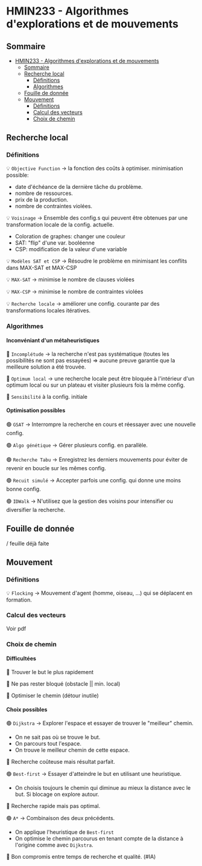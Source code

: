 # HMIN233 - Algorithmes d'explorations et de mouvements

## Sommaire

- [HMIN233 - Algorithmes d'explorations et de mouvements](#hmin233---algorithmes-dexplorations-et-de-mouvements)
  - [Sommaire](#sommaire)
  - [Recherche local](#recherche-local)
    - [Définitions](#définitions)
    - [Algorithmes](#algorithmes)
  - [Fouille de donnée](#fouille-de-donnée)
  - [Mouvement](#mouvement)
    - [Définitions](#définitions-1)
    - [Calcul des vecteurs](#calcul-des-vecteurs)
    - [Choix de chemin](#choix-de-chemin)

## Recherche local

### Définitions

💡 `Objective Function` &rarr; la fonction des coûts à optimiser. minimisation possible:
* date d'échéance de la dernière tâche du problème.
* nombre de ressources.
* prix de la production.
* nombre de contraintes violées.

💡 `Voisinage` &rarr; Ensemble des config.s qui peuvent être obtenues par une transformation locale de la config. actuelle. 
* Coloration de graphes: changer une couleur
* SAT: "flip" d'une var. booléenne
* CSP: modification de la valeur d'une variable

💡 `Modèles SAT et CSP` &rarr; Résoudre le problème en minimisant les conflits dans MAX-SAT et MAX-CSP

💡 `MAX-SAT` &rarr; minimise le nombre de clauses violées

💡 `MAX-CSP` &rarr; minimise le nombre de contraintes violées

💡 `Recherche locale` &rarr; améliorer une config. courante par des transformations locales itératives.

### Algorithmes

#### Inconvéniant d'un métaheuristiques

🔴 `Incomplétude` &rarr; la recherche n'est pas systématique (toutes les possibilités ne sont pas essayées) => aucune preuve garantie que la meilleure solution a été trouvée.

🔴 `Optimum local` &rarr; une recherche locale peut être bloquée à l'intérieur d'un optimum local ou sur un plateau et visiter plusieurs fois la même config.

🔴 `Sensibilité` à la config. initiale

#### Optimisation possibles

🟢 `GSAT` &rarr; Interrompre la recherche en cours et réessayer avec une nouvelle config.

🟢 `Algo génétique` &rarr; Gérer plusieurs config. en parallèle.

🟢 `Recherche Tabu` &rarr; Enregistrez les derniers mouvements pour éviter de revenir en boucle sur les mêmes config.

🟢 `Recuit simulé` &rarr; Accepter parfois une config. qui donne une moins bonne config.

🟢 `IDWalk` &rarr; N'utilisez que la gestion des voisins pour intensifier ou diversifier la recherche.

## Fouille de donnée

/ feuille déjà faite

## Mouvement

### Définitions

💡 `Flocking` &rarr; Mouvement d'agent (homme, oiseau, ...) qui se déplacent en formation.

### Calcul des vecteurs

Voir pdf

### Choix de chemin

#### Difficultées

🔴 Trouver le but le plus rapidement

🔴 Ne pas rester bloqué (obstacle || min. local)

🔴 Optimiser le chemin (détour inutile)

#### Choix possibles

🟢 `Dijkstra` &rarr; Explorer l'espace et essayer de trouver le "meilleur" chemin.

* On ne sait pas où se trouve le but.
* On parcours tout l'espace.
* On trouve le meilleur chemin de cette espace.

🏁 Recherche coûteuse mais résultat parfait.

🟢 `Best-first` &rarr; Essayer d'atteindre le but en utilisant une heuristique.

* On choisis toujours le chemin qui diminue au mieux la distance avec le but. Si blocage on explore autour.

🏁 Recherche rapide mais pas optimal.

🟢 `A*` &rarr; Combinaison des deux précédents.

* On applique l'heuristique de `Best-first`
* On optimise le chemin parcourus en tenant compte de la distance à l'origine comme avec `Dijkstra`.

🏁 Bon compromis entre temps de recherche et qualité. (#IA)